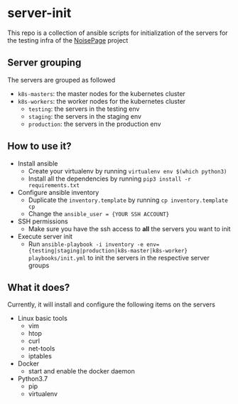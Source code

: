 # server-init
This repo is a collection of ansible scripts for initialization of the servers for the testing infra of the [NoisePage](https://github.com/cmu-db/terrier) project

## Server grouping
The servers are grouped as followed
- `k8s-masters`: the master nodes for the kubernetes cluster
- `k8s-workers`: the worker nodes for the kubernetes cluster
  - `testing`: the servers in the testing env
  - `staging`: the servers in the staging env
  - `production`: the servers in the production env

## How to use it?
- Install ansible
  - Create your virtualenv by running `virtualenv env $(which python3)`
  - Install all the dependencies by running `pip3 install -r requirements.txt`
- Configure ansible inventory
  - Duplicate the `inventory.template` by running `cp inventory.template cp`
  - Change the `ansible_user = {YOUR SSH ACCOUNT}`
- SSH permissions
  - Make sure you have the ssh access to **all** the servers you want to init
- Execute server init
  - Run `ansible-playbook -i inventory -e env={testing|staging|production|k8s-master|k8s-worker} playbooks/init.yml` to init the servers in the respective server groups

## What it does?
Currently, it will install and configure the following items on the servers
- Linux basic tools
  - vim
  - htop
  - curl
  - net-tools
  - iptables
- Docker
  - start and enable the docker daemon
- Python3.7
  - pip
  - virtualenv